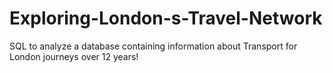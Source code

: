 # Exploring-London-s-Travel-Network
SQL to analyze a database containing information about Transport for London journeys over 12 years!

